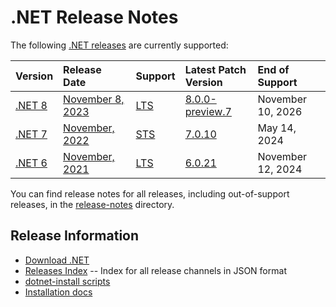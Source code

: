 # .NET Release Notes

The following [.NET releases](../releases.md) are currently supported:

|  Version  | Release Date | Support | Latest Patch Version | End of Support |
| :-- | :-- | :-- | :-- | :-- |
| [.NET 8](8.0/README.md) | [November 8, 2023](https://devblogs.microsoft.com/dotnet/announcing-dotnet-8-preview-7/) | [LTS][policies] | [8.0.0-preview.7][8.0.0-preview.7] | November 10, 2026 |
| [.NET 7](7.0/README.md) | [November, 2022](https://devblogs.microsoft.com/dotnet/announcing-dotnet-7/) | [STS](/release-policies.md) | [7.0.10][7.0.10] | May 14, 2024 |
| [.NET 6](6.0/README.md) | [November, 2021](https://devblogs.microsoft.com/dotnet/announcing-net-6/) | [LTS](/release-policies.md) | [6.0.21][6.0.21]  | November 12, 2024 |

You can find release notes for all releases, including out-of-support releases, in the [release-notes](.) directory.

[8.0.0-preview.7]: 8.0/preview/8.0.0-preview.7.md
[7.0.10]: 7.0/7.0.10/7.0.10.md
[6.0.21]: 6.0/6.0.21/6.0.21.md

## Release Information

* [Download .NET](https://dotnet.microsoft.com/download/dotnet)
* [Releases Index][releases-index.json] -- Index for all release channels in JSON format
* [dotnet-install scripts](https://learn.microsoft.com/dotnet/core/tools/dotnet-install-script)
* [Installation docs](https://learn.microsoft.com/dotnet/core/install/)

[releases-index.json]: https://dotnetcli.blob.core.windows.net/dotnet/release-metadata/releases-index.json
[policies]: ../release-policies.md
